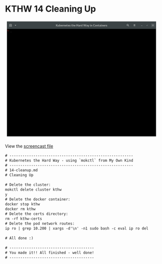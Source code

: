 # KTHW 14 Cleaning Up

![](../images/kthw-14.gif)

View the [screencast file](../screencasts/kthw-14.scr)

```
# ---------------------------------------------------------
# Kubernetes the Hard Way - using `mokctl` from My Own Kind
# ---------------------------------------------------------
# 14-cleanup.md
# Cleaning Up

# Delete the cluster:
mokctl delete cluster kthw
y
# Delete the docker container:
docker stop kthw
docker rm kthw
# Delete the certs directory:
rm -rf kthw-certs
# Delete the pod network routes:
ip ro | grep 10.200 | xargs -d'\n' -n1 sudo bash -c eval ip ro del

# All done :)

# ---------------------------------------
# You made it!! All finished - well done!
# ---------------------------------------
```
